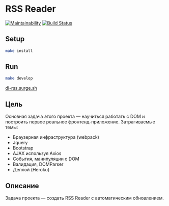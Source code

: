 # RSS Reader

[![Maintainability](https://api.codeclimate.com/v1/badges/e15751fb4a5457cd3a44/maintainability)](https://codeclimate.com/github/dicodingru/project-lvl3-s246/maintainability)
[![Build Status](https://travis-ci.org/dicodingru/project-lvl3-s246.svg?branch=master)](https://travis-ci.org/dicodingru/project-lvl3-s246)

## Setup

```sh
make install
```

## Run

```sh
make develop
```

[di-rss.surge.sh](http://di-rss.surge.sh/)

## Цель

Основная задача этого проекта — научиться работать с DOM и построить первое реальное фронтенд-приложение. Затрагиваемые темы:

- Браузерная инфраструктура (webpack)
- Jquery
- Bootstrap
- AJAX используя Axios
- События, манипуляции с DOM
- Валидация, DOMParser
- Деплой (Heroku)

## Описание

Задача проекта — создать RSS Reader с автоматическим обновлением.

